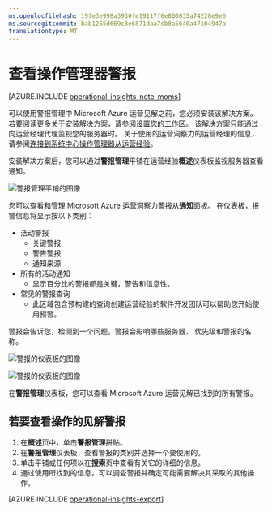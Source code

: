 ```yaml
---
ms.openlocfilehash: 19fe3e998a3930fe19117f6e800035a74228e9e6
ms.sourcegitcommit: bab1265d669c3e6871daa7cb8a5640a47104947a
translationtype: MT
---
```

<properties
   pageTitle="从操作管理器查看预警"
   description="了解如何为被监视的服务器基础结构中操作管理器管理警报"
   services="operational-insights"
   documentationCenter=""
   authors="bandersmsft"
   manager="jwhit"
   editor="" />
<tags
   ms.service="operational-insights"
   ms.devlang="na"
   ms.topic="article"
   ms.tgt_pltfrm="na"
   ms.workload="na"
   ms.date="08/05/2015"
   ms.author="banders" />



# 查看操作管理器警报

[AZURE.INCLUDE [operational-insights-note-moms](../../includes/operational-insights-note-moms.md)]

可以使用警报管理中 Microsoft Azure 运营见解之前，您必须安装该解决方案。 若要阅读更多关于安装解决方案，请参阅[设置您的工作区](operational-insights-setup-workspace.md)。 该解决方案只能通过向运营经理代理监视您的服务器时。 关于使用的运营洞察力的运营经理的信息，请参阅[连接到系统中心操作管理器从运营经验](operational-insights-connect-scom.md)。

安装解决方案后，您可以通过**警报管理**平铺在运营经验**概述**仪表板监视服务器查看通知。

![警报管理平铺的图像](./media/operational-insights-alerts/overview-alert.png)


您可以查看和管理 Microsoft Azure 运营洞察力警报从**通知**面板。 在仪表板，报警信息将显示按以下类别︰

- 活动警报
    - 关键警报
    - 警告警报
    - 通知来源
- 所有的活动通知
    - 显示百分比的警报都是关键，警告和信息性。
- 常见的警报查询
    - 此区域包含预构建的查询创建运营经验的软件开发团队可以帮助您开始使用预警。


警报会告诉您，检测到一个问题，警报会影响哪些服务器、 优先级和警报的名称。

![警报的仪表板的图像](./media/operational-insights-alerts/alert-drilldown1.png)

![警报的仪表板的图像](./media/operational-insights-alerts/alert-drilldown2.png)


在**警报管理**仪表板，您可以查看 Microsoft Azure 运营见解已找到的所有警报。

## 若要查看操作的见解警报

1. 在**概述**页中，单击**警报管理**拼贴。
2. 在**警报管理**仪表板，查看警报的类别并选择一个要使用的。
3. 单击平铺或任何项以在**搜索**页中查看有关它的详细的信息。
4. 通过使用所找到的信息，可以调查警报并确定可能需要解决其采取的其他操作。

[AZURE.INCLUDE [operational-insights-export](../../includes/operational-insights-export.md)]
